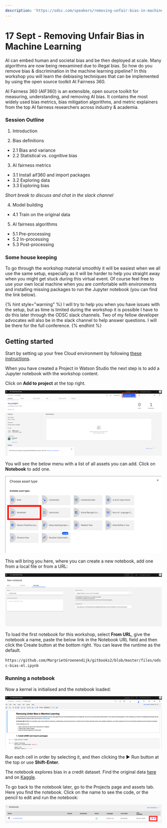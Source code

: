 ```yaml
---
description: 'https://odsc.com/speakers/removing-unfair-bias-in-machine-learning/'
---
```


# 17 Sept - Removing Unfair Bias in Machine Learning

AI can embed human and societal bias and be then deployed at scale. Many algorithms are now being reexamined due to illegal bias. So how do you remove bias & discrimination in the machine learning pipeline? In this workshop you will learn the debiasing techniques that can be implemented by using the open source toolkit AI Fairness 360.

AI Fairness 360 \(AIF360\) is an extensible, open source toolkit for measuring, understanding, and removing AI bias. It contains the most widely used bias metrics, bias mitigation algorithms, and metric explainers from the top AI fairness researchers across industry & academia.

### Session Outline

1. Introduction

2. Bias definitions

* 2.1 Bias and variance
* 2.2 Statistical vs. cognitive bias

3. AI fairness metrics

* 3.1 Install aif360 and import packages
* 3.2 Exploring data
* 3.3 Exploring bias

_Short break to discuss and chat in the slack channel_

4. Model building

* 4.1 Train on the original data

5. AI fairness algorithms

* 5.1 Pre-processing
* 5.2 In-processing
* 5.3 Post-processing

### Some house keeping

To go through the workshop material smoothly it will be easiest when we all use the same setup, especially as it will be harder to help you straight away when you might get stuck during this virtual event. Of course feel free to use your own local machine when you are comfortable with environments and installing missing packages to run the Jupyter notebook \(you can find the link below\).

{% hint style="warning" %}
I will try to help you when you have issues with the setup, but as time is limited during the workshop it is possible I have to do this later through the ODSC slack channels. Two of my fellow developer advocates will also be in the slack channel to help answer questions. I will be there for the full conference.
{% endhint %}

## Getting started

Start by setting up your free Cloud environment by following [these instructions](https://margriet-groenendijk.gitbook.io/odsc-2020/untitled).

When you have created a Project in Watson Studio the next step is to add a Jupyter notebook with the workshop content.

Click on **Add to project** at the top right.

![](.gitbook/assets/screenshot-2020-09-15-at-08.55.10.png)

 You will see the below menu with a list of all assets you can add. Click on **Notebook** to add one.

![](.gitbook/assets/screenshot-2020-09-03-at-10.56.21.png)

 This will bring you here, where you can create a new notebook, add one from a local file or from a URL:

![](.gitbook/assets/screenshot-2020-09-03-at-11.22.15.png)

To load the first notebook for this workshop, select **From URL**, give the notebook a name, paste the below link in the Notebook URL field and then click the Create button at the bottom right. You can leave the runtime as the default.  

`https://github.com/MargrietGroenendijk/gitbooks2/blob/master/files/odsc-bias-ml.ipynb`

### Running a notebook

Now a kernel is initialised and the notebook loaded:

![](.gitbook/assets/screenshot-2020-09-03-at-11.28.05.png)

Run each cell in order by selecting it, and then clicking the ▶︎ Run button at the top or use **Shift-Enter**. 

The notebook explores bias in a credit dataset. Find the original data [here](https://archive.ics.uci.edu/ml/datasets/Statlog+%28German+Credit+Data%29) and on [Kaggle](https://www.kaggle.com/uciml/german-credit). 

To go back to the notebook later, go to the Projects page and assets tab. Here you find the notebook. Click on the name to see the code, or the pencil to edit and run the notebook:

![](.gitbook/assets/screenshot-2020-09-03-at-12.00.01.png)

